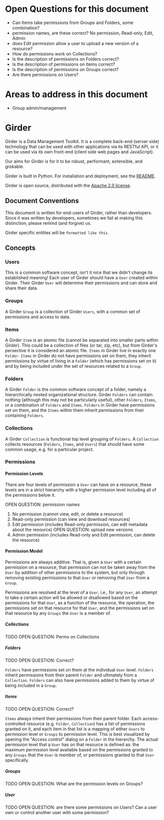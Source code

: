 # Open Questions for this document

* Can Items take permissions from Groups and Folders, some combination?
* permission names, are these correct? No permission, Read-only, Edit, Admin
* does Edit permission allow a user to upload a new version of a resource?
* How do permissions work on Collections?
* Is the description of permissions on Folders correct?
* Is the description of permissions on Items correct?
* Is the description of permissions on Groups correct?
* Are there permissions on Users?










# Areas to address in this document

* Group admin/management



# Girder

Girder is a Data Management Toolkit.  It is a complete back-end (server side) technology that can be used with other applications via its RESTful API, or it can be used via its own front-end (client side web pages and JavaScript).

Our aims for Girder is for it to be robust, performant, extensible, and grokable. 

Girder is built in Python.  For installation and deployment, see the [README](../README.md).

Girder is open source, distributed with the [Apache 2.0 license](../LICENSE).

## Document Conventions

This document is written for end-users of Girder, rather than developers.  Since it was written by developers, sometimes we fail at making this distinction, please remind (and forgive) us.

Girder specific entities will be `formatted like this`.

## Concepts

### Users

This is a common software concept, isn't it nice that we didn't change its established meaning!  Each user of Girder should have a `User` created within Girder.  Their Girder `User` will determine their permissions and can store and share their data.

### Groups

A Girder `Group` is a collection of Girder `Users`, with a common set of permissions and access to data.


### Items

A Girder `Item` is an atomic file (cannot be separated into smaller parts within Girder).  This could be a collection of files (or tar, zip, etc), but from Girder's persective it is considered an atomic file.  `Items` in Girder live in exactly one `Folder`.  `Items` in Girder do not have permissions set on them, they inherit permissions by virtue of living in a `Folder` (which has permissions set on it) and by being included under the set of resources related to a `Group`.

### Folders

A Girder `Folder` is the common software concept of a folder, namely a hierarchically nested organizational structure.  Girder `Folders` can contain nothing (although this may not be particularly useful), other `Folders`, `Items`, or a combination of `Folders` and `Items`. `Folders` in Girder have permissions set on them, and the `Items` within them inherit permissions from their containing `Folders`.

### Collections

A Girder `Collection` is functional top level grouping of `Folders`.  A `Collection` collects resources (`Folders`, `Items`, and `Users`) that should have some common usage, e.g. for a particular project.

### Permissions

#### Permission Levels

There are four levels of permission a `User` can have on a resource, these levels are in a strict hierarchy with a higher permission level including all of the permissions below it.

OPEN QUESTION: permission names

1) No permission (cannot view, edit, or delete a resource)
2) Read-only permission (can view and download resources)
3) Edit permission (includes Read-only permission, can edit metadata about the resource) OPEN QUESTION: upload new versions
4) Admin permission (includes Read-only and Edit permission, can delete the resource)

#### Permission Model

Permissions are always additive.  That is, given a `User` with a certain permission on a resource, that permission can not be taken away from the `User` by addition of other permissions to the system, but only through removing existing permissions to that `User` or removing that `User` from a `Group`.

Permissions are resolved at the level of a `User`, i.e., for any `User`, an attempt to take a certain action will be allowed or disallowed based on the permissions for that `User`, as a function of the resource, the operation, the permissions set on that resource for that `User`, and the permissions set on that resource by any `Groups` the `User` is a member of.

##### Collections

TODO OPEN QUESTION: Perms on Collections

##### Folders

TODO OPEN QUESTION: Correct?

`Folders` have permissions set on them at the individual `User` level.  `Folders` inherit permissions from their parent `Folder` and ultimately from a `Collection`.
`Folders` can also have permissions added to them by virtue of being included in a `Group`.

##### Items

TODO OPEN QUESTION: Correct?

`Items` always inherit their permissions from their parent folder. Each access-controlled resource (e.g. `Folder`, `Collection`) has a list of permissions granted on it, and each item in that list is a mapping of either `Users` to permission level or `Groups` to permission level.  This is best visualized by opening the "Access control" dialog on a `Folder` in the hierarchy. The actual permission level that a `User` has on that resource is defined as: the maximum permission level available based on the permissions granted to any `Groups` that the `User` is member of, or permissions granted to that `User` specifically.


##### Groups

TODO OPEN QUESTION: What are the permission levels on Groups? 

##### User

TODO OPEN QUESTION: are there some permissions on Users?  Can a user own or control another user with some permission?


